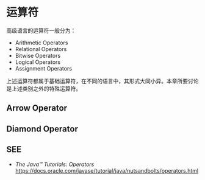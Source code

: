 #	运算符

高级语言的运算符一般分为：

* Arithmetic Operators
* Relational Operators
* Bitwise Operators
* Logical Operators
* Assignment Operators

上述运算符都属于基础运算符，在不同的语言中，其形式大同小异。本章所要讨论是上述类别之外的特殊运算符。

##	Arrow Operator

##	Diamond Operator

##	SEE

*	*The Java™ Tutorials: Operators*  
	https://docs.oracle.com/javase/tutorial/java/nutsandbolts/operators.html
